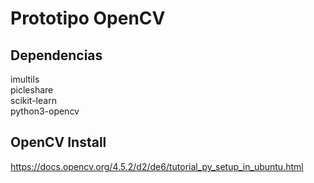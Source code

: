 # Prototipo OpenCV
## Dependencias
imultils \
picleshare \
scikit-learn \
python3-opencv 

## OpenCV Install
https://docs.opencv.org/4.5.2/d2/de6/tutorial_py_setup_in_ubuntu.html

